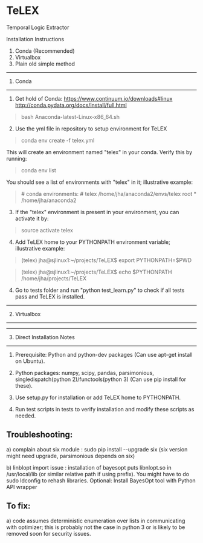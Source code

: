 
# TeLEX
Temporal Logic Extractor


Installation Instructions 
1. Conda (Recommended)
2. Virtualbox 
3. Plain old simple method

-----------------------------------------
1. Conda
-----------------------------------------

1) Get hold of Conda: 
https://www.continuum.io/downloads#linux
http://conda.pydata.org/docs/install/full.html
> bash Anaconda-latest-Linux-x86_64.sh

2) Use the yml file in repository to setup environment for TeLEX
> conda env create -f telex.yml

This will create an environment named "telex" in your conda. Verify this by running: 
> conda env list

You should see a list of environments with "telex" in it; illustrative example:
>\# conda environments:
>\#
>telex                    /home/jha/anaconda2/envs/telex
>root                  *  /home/jha/anaconda2

3) If the "telex" environment is present in your environment, you can activate it by:
> source activate telex

4) Add TeLEX home to your PYTHONPATH environment variable; illustrative example:
>(telex) jha@sjlinux1:~/projects/TeLEX$ export PYTHONPATH=$PWD

>(telex) jha@sjlinux1:~/projects/TeLEX$ echo $PYTHONPATH
>/home/jha/projects/TeLEX

4) Go to tests folder and run "python test_learn.py" to check if all tests pass and TeLEX is installed.

-----------------------------------------
2. Virtualbox
-----------------------------------------


-----------------------------------------
3. Direct Installation Notes 
-----------------------------------------

1) Prerequisite: Python and python-dev packages (Can use apt-get install on Ubuntu).

2) Python packages: numpy, scipy, pandas, parsimonious, singledispatch(python 2)/functools(python 3) (Can use pip install for these).

3) Use setup.py for installation or add TeLEX home to PYTHONPATH.

4) Run test scripts in tests to verify installation and modify these scripts as needed.

Troubleshooting: 
------------------

a) complain about six module :
sudo pip  install --upgrade six (six version might need upgrade, parsimonious depends on six)

b) linblopt import issue :
installation of bayesopt puts libnlopt.so in /usr/local/lib (or similar relative path if using prefix). You might have to do sudo ldconfig to rehash libraries.
Optional: Install BayesOpt tool with Python API wrapper

To fix:
--------

a) code assumes deterministic enumeration over lists in communicating with optimizer; this is probably not the case in python 3 or is likely to be removed soon for security issues. 
